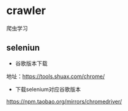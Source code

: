 # crawler
爬虫学习

## seleniun
- 谷歌版本下载

地址：https://tools.shuax.com/chrome/

- 下载selenium对应谷歌版本

https://npm.taobao.org/mirrors/chromedriver/
